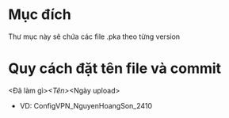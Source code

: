 # Mục đích
Thư mục này sẽ chứa các file .pka theo từng version

# Quy cách đặt tên file và commit
<Đã làm gì>_<Tên>_<Ngày upload>
- VD:
ConfigVPN_NguyenHoangSon_2410